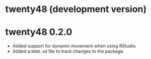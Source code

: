# twenty48 (development version)

# twenty48 0.2.0

* Added support for dynamic movement when using RStudio.
* Added a `NEWS.md` file to track changes to the package.
